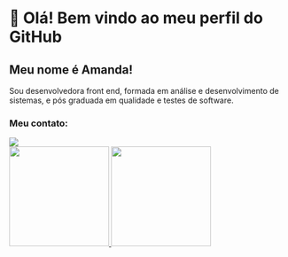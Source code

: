 <h1>👋 Olá! Bem vindo ao meu perfil do GitHub</h1> 
<h2>Meu nome é Amanda!</h2>
<p>Sou desenvolvedora front end, formada em análise e desenvolvimento de sistemas, e pós graduada em qualidade e testes de software.</p>
<h3>Meu contato:</h3>
<a href="https://www.linkedin.com/in/amandajpereira" target="_blank"><img loading="lazy" src="https://img.shields.io/badge/-LinkedIn-%230077B5?style=for-the-badge&logo=linkedin&logoColor=white" target="_blank"></a> 
<div>
<a href="https://github.com/amandajpereira">
<img loading="lazy" height="180em" src="https://github-readme-stats.vercel.app/api/top-langs/?username=amandajpereira&layout=compact&langs_count=7&theme=dracula"/>
<img loading="lazy" height="180em" src="https://github-readme-stats.vercel.app/api?username=amandajpereira&show_icons=true&theme=dracula&include_all_commits=true&count_private=true"/>
</div>

